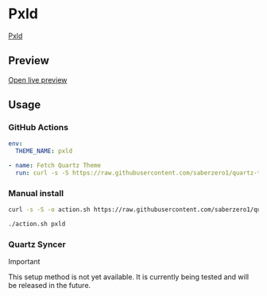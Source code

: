 # Pxld

[Pxld](https://github.com/Lina674)

## Preview

[Open live preview](https://quartz-themes.github.io/pxld/)

## Usage

### GitHub Actions

```yaml
env:
  THEME_NAME: pxld
```

```yaml
- name: Fetch Quartz Theme
  run: curl -s -S https://raw.githubusercontent.com/saberzero1/quartz-themes/master/action.sh | bash -s -- $THEME_NAME
```

### Manual install

```bash
curl -s -S -o action.sh https://raw.githubusercontent.com/saberzero1/quartz-themes/master/action.sh

./action.sh pxld
```

### Quartz Syncer

> [!IMPORTANT]
> This setup method is not yet available. It is currently being tested and will be released in the future.
